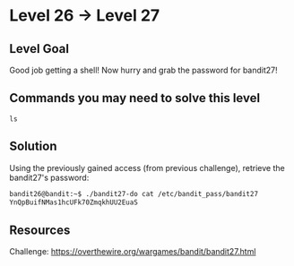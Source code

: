 # Level 26 → Level 27

## Level Goal
Good job getting a shell! Now hurry and grab the password for bandit27!

## Commands you may need to solve this level
`ls`

## Solution

Using the previously gained access (from previous challenge), retrieve the bandit27's password:

```sh
bandit26@bandit:~$ ./bandit27-do cat /etc/bandit_pass/bandit27
YnQpBuifNMas1hcUFk70ZmqkhUU2EuaS
```

## Resources

Challenge: https://overthewire.org/wargames/bandit/bandit27.html